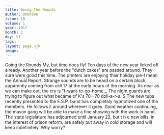 ```yaml
---
title: Going the Rounds
author: Unknown
issue: 10
volume: 1
year: 1917
month: 2
day: VI
tags:
layout: page.njk
image:
---
```

Going the Rounds   My, but time does fly! Ten days of the new year licked off already.      Another year before the "dutch cakes" are passed around. They sure were good this time.      The printers are enjoying their holiday pie-I mean the Annual Report.      Strange sounds are to be heard on a certain   block, apparently coming from cell 17 at the   early hours of the morning. As near as we   can make out, the cry is "I-want-to-go-home.,,   The night guards are trying to figure out what became of K's 70--70 doll-a-r-s.   $   The new tuba recently presented to the E.S.P. band has completely hypnotized one of the members. He follows it around wherever it goes.   Good weather continuing, the mason gang will be able to make a fine showing with the work in hand.      The state legislature has adjourned until January 22, but t h e new bills, in the interest of prison reform, are safely put away in cold storage and will keep indefinitely. Why worry?   




